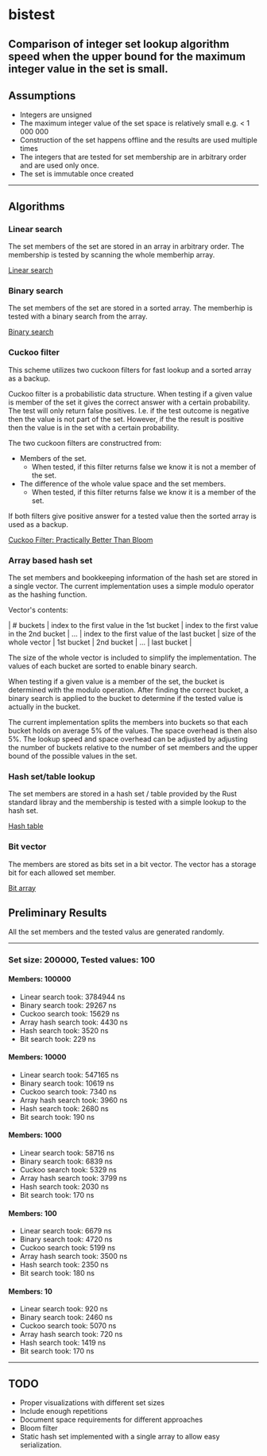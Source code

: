 # bistest
Comparison of integer set lookup algorithm speed when the upper bound for the maximum integer value in the set is small.
------
## Assumptions
* Integers are unsigned
* The maximum integer value of the set space is relatively small e.g. < 1 000 000
* Construction of the set happens offline and the results are used multiple times
* The integers that are tested for set membership are in arbitrary order and are used only once.
* The set is immutable once created
------
## Algorithms

### Linear search
The set members of the set are stored in an array in arbitrary order. The membership is tested by scanning the whole memberhip array.

[Linear search](https://en.wikipedia.org/wiki/Linear_search)

### Binary search
The set members of the set are stored in a sorted array. The memberhip is tested with a binary search from the array.

[Binary search](https://en.wikipedia.org/wiki/Binary_search_algorithm)

### Cuckoo filter
This scheme utilizes two cuckoon filters for fast lookup and a sorted array as a backup. 

Cuckoo filter is a probabilistic data structure. When testing if a given value is member of the set it gives the correct answer
with a certain probability. The test will only return false positives. I.e. if the test outcome is negative then the value
is not part of the set. However, if the the result is positive then the value is in the set with a certain probability.

The two cuckoon filters are constructred from:
- Members of the set.
  - When tested, if this filter returns false we know it is not a member of the set.
- The difference of the whole value space and the set members.
  - When tested, if this filter returns false we know it is a member of the set.
  
If both filters give positive answer for a tested value then the sorted array is used as a backup.

[Cuckoo Filter: Practically Better Than Bloom](https://www.cs.cmu.edu/~dga/papers/cuckoo-conext2014.pdf)

### Array based hash set

The set members and bookkeeping information of the hash set are stored in a single vector. The current implementation uses a simple modulo operator as the hashing function.

Vector's contents:

| # buckets | index to the first value in the 1st bucket | index to the first value in the 2nd bucket | ... | index to the first value of the last bucket | size of the whole vector | 1st bucket | 2nd bucket | ... | last bucket |

The size of the whole vector is included to simplify the implementation. The values of each bucket are sorted to enable binary search.

When testing if a given value is a member of the set, the bucket is determined with the modulo operation. After finding the correct bucket, a binary search is applied to the bucket to determine if the tested value is actually in the bucket.

The current implementation splits the members into buckets so that each bucket holds on average 5% of the values. The space overhead is then also 5%. The lookup speed and space overhead can be adjusted by adjusting the number of buckets relative to the number of set members and the upper bound of the possible values in the set.


### Hash set/table lookup
The set members are stored in a hash set / table provided by the Rust standard libray and the membership is tested with a simple lookup to the hash set.

[Hash table](https://en.wikipedia.org/wiki/Hash_table)

### Bit vector

The members are stored as bits set in a bit vector. The vector has a storage bit for each allowed set member.

[Bit array](https://en.wikipedia.org/wiki/Bit_array)

## Preliminary Results

All the set members and the tested valus are generated randomly.

-------------
### Set size: 200000, Tested values: 100
#### Members: 100000

* Linear search  took: 3784944 ns
* Binary search took: 29267 ns
* Cuckoo search took: 15629 ns
* Array hash search took: 4430 ns
* Hash search took: 3520 ns
* Bit search took: 229 ns

#### Members: 10000

* Linear search  took: 547165 ns
* Binary search took: 10619 ns
* Cuckoo search took: 7340 ns
* Array hash search took: 3960 ns
* Hash search took: 2680 ns
* Bit search took: 190 ns

#### Members: 1000

* Linear search  took: 58716 ns
* Binary search took: 6839 ns
* Cuckoo search took: 5329 ns
* Array hash search took: 3799 ns
* Hash search took: 2030 ns
* Bit search took: 170 ns

#### Members: 100

* Linear search  took: 6679 ns
* Binary search took: 4720 ns
* Cuckoo search took: 5199 ns
* Array hash search took: 3500 ns
* Hash search took: 2350 ns
* Bit search took: 180 ns

#### Members: 10

* Linear search  took: 920 ns
* Binary search took: 2460 ns
* Cuckoo search took: 5070 ns
* Array hash search took: 720 ns
* Hash search took: 1419 ns
* Bit search took: 170 ns


--------------

## TODO
- Proper visualizations with different set sizes
- Include enough repetitions
- Document space requirements for different approaches
- Bloom filter
- Static hash set implemented with a single array to allow easy serialization.

